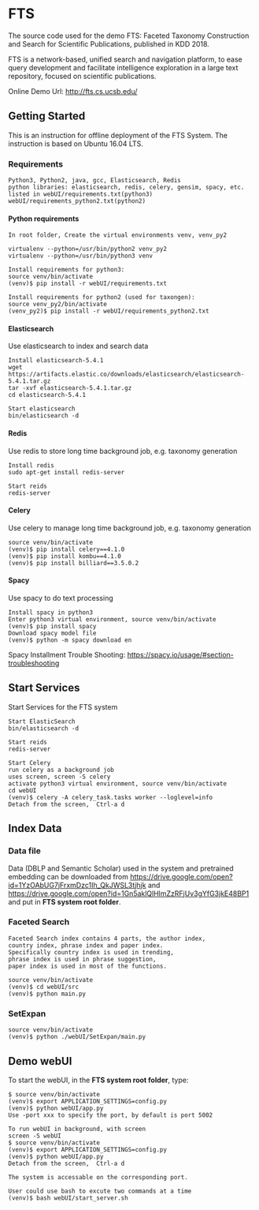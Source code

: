 # FTS
The source code used for the demo FTS: Faceted Taxonomy Construction and Search for Scientific Publications, published in KDD 2018.

FTS is a network-based, unified search and navigation platform,
to ease query development and facilitate intelligence exploration
in a large text repository, focused on scientific publications.

Online Demo Url: <http://fts.cs.ucsb.edu/>

## Getting Started
This is an instruction for offline deployment of the
FTS System. The instruction is based on Ubuntu 16.04 LTS.

### Requirements
```
Python3, Python2, java, gcc, Elasticsearch, Redis
python libraries: elasticsearch, redis, celery, gensim, spacy, etc.
listed in webUI/requirements.txt(python3)
webUI/requirements_python2.txt(python2)
```

#### Python requirements
```
In root folder, Create the virtual environments venv, venv_py2

virtualenv --python=/usr/bin/python2 venv_py2
virtualenv --python=/usr/bin/python3 venv

Install requirements for python3:
source venv/bin/activate
(venv)$ pip install -r webUI/requirements.txt

Install requirements for python2 (used for taxongen):
source venv_py2/bin/activate
(venv_py2)$ pip install -r webUI/requirements_python2.txt
```

#### Elasticsearch
Use elasticsearch to index and search data
```
Install elasticsearch-5.4.1
wget https://artifacts.elastic.co/downloads/elasticsearch/elasticsearch-5.4.1.tar.gz
tar -xvf elasticsearch-5.4.1.tar.gz
cd elasticsearch-5.4.1

Start elasticsearch
bin/elasticsearch -d
```

#### Redis
Use redis to store long time background job, e.g. taxonomy generation
```
Install redis
sudo apt-get install redis-server

Start reids
redis-server
```

#### Celery
Use celery to manage long time background job, e.g. taxonomy generation
```
source venv/bin/activate
(venv)$ pip install celery==4.1.0
(venv)$ pip install kombu==4.1.0
(venv)$ pip install billiard==3.5.0.2
```



#### Spacy
Use spacy to do text processing
```
Install spacy in python3
Enter python3 virtual environment, source venv/bin/activate
(venv)$ pip install spacy
Download spacy model file
(venv)$ python -m spacy download en
```
Spacy Installment Trouble Shooting: <https://spacy.io/usage/#section-troubleshooting>

<!--
Error: setup script exited with error: command 'x86_64-linux-gnu-gcc' failed with exit status 1
Reference: https://stackoverflow.com/questions/26053982/setup-script-exited-with-error-command-x86-64-linux-gnu-gcc-failed-with-exit
Solution: sudo apt-get install libpq-dev python-dev libxml2-dev libxslt1-dev libldap2-dev libsasl2-dev libffi-dev


Spacy Installment Trouble Shooting
```
Error: Failed building wheel for spacy
Reference: https://stackoverflow.com/questions/43370851/failed-building-wheel-for-spacy
Solution: pip install --no-cache-dir spacy
```
-->



## Start Services
Start Services for the FTS system
```
Start ElasticSearch
bin/elasticsearch -d

Start reids
redis-server

Start Celery
run celery as a background job
uses screen, screen -S celery
activate python3 virtual environment, source venv/bin/activate
cd webUI
(venv)$ celery -A celery_task.tasks worker --loglevel=info
Detach from the screen,  Ctrl-a d
```

## Index Data
### Data file
Data (DBLP and Semantic Scholar) used in the system and pretrained embedding can be downloaded from https://drive.google.com/open?id=1YzOAbUG7jFrxmDzc1Ih_QkJWSL3tjhjk and https://drive.google.com/open?id=1Gn5aklQlHlmZzRFjUv3gYfG3jkE48BP1
and put in **FTS system root folder**.



### Faceted Search
```
Faceted Search index contains 4 parts, the author index,
country index, phrase index and paper index.
Specifically country index is used in trending,
phrase index is used in phrase suggestion,
paper index is used in most of the functions.

source venv/bin/activate
(venv)$ cd webUI/src
(venv)$ python main.py
```

### SetExpan

```
source venv/bin/activate
(venv)$ python ./webUI/SetExpan/main.py
```

## Demo webUI

To start the webUI, in the **FTS system root folder**, type:

```
$ source venv/bin/activate
(venv)$ export APPLICATION_SETTINGS=config.py
(venv)$ python webUI/app.py
Use -port xxx to specify the port, by default is port 5002

To run webUI in background, with screen
screen -S webUI
$ source venv/bin/activate
(venv)$ export APPLICATION_SETTINGS=config.py
(venv)$ python webUI/app.py
Detach from the screen,  Ctrl-a d

The system is accessable on the corresponding port.

User could use bash to excute two commands at a time
(venv)$ bash webUI/start_server.sh

```

